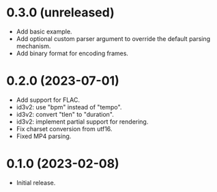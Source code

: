 0.3.0 (unreleased)
=====
- Add basic example.
- Add optional custom parser argument to override the default parsing mechanism.
- Add binary format for encoding frames.

0.2.0 (2023-07-01)
=====
- Add support for FLAC.
- id3v2: use "bpm" instead of "tempo".
- id3v2: convert "tlen" to "duration".
- id3v2: implement partial support for rendering.
- Fix charset conversion from utf16.
- Fixed MP4 parsing.

0.1.0 (2023-02-08)
=====
- Initial release.
